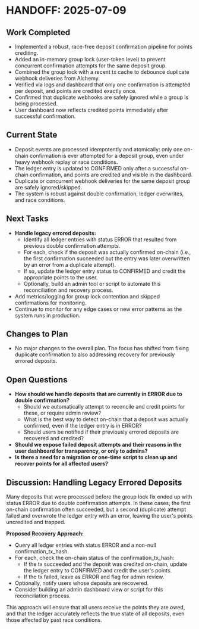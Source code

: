 # HANDOFF: 2025-07-09

## Work Completed
- Implemented a robust, race-free deposit confirmation pipeline for points crediting.
- Added an in-memory group lock (user-token level) to prevent concurrent confirmation attempts for the same deposit group.
- Combined the group lock with a recent tx cache to debounce duplicate webhook deliveries from Alchemy.
- Verified via logs and dashboard that only one confirmation is attempted per deposit, and points are credited exactly once.
- Confirmed that duplicate webhooks are safely ignored while a group is being processed.
- User dashboard now reflects credited points immediately after successful confirmation.

## Current State
- Deposit events are processed idempotently and atomically: only one on-chain confirmation is ever attempted for a deposit group, even under heavy webhook replay or race conditions.
- The ledger entry is updated to CONFIRMED only after a successful on-chain confirmation, and points are credited and visible in the dashboard.
- Duplicate or concurrent webhook deliveries for the same deposit group are safely ignored/skipped.
- The system is robust against double confirmation, ledger overwrites, and race conditions.

## Next Tasks
- **Handle legacy errored deposits:**
  - Identify all ledger entries with status ERROR that resulted from previous double confirmation attempts.
  - For each, check if the deposit was actually confirmed on-chain (i.e., the first confirmation succeeded but the entry was later overwritten by an error from a duplicate attempt).
  - If so, update the ledger entry status to CONFIRMED and credit the appropriate points to the user.
  - Optionally, build an admin tool or script to automate this reconciliation and recovery process.
- Add metrics/logging for group lock contention and skipped confirmations for monitoring.
- Continue to monitor for any edge cases or new error patterns as the system runs in production.

## Changes to Plan
- No major changes to the overall plan. The focus has shifted from fixing duplicate confirmation to also addressing recovery for previously errored deposits.

## Open Questions
- **How should we handle deposits that are currently in ERROR due to double confirmation?**
  - Should we automatically attempt to reconcile and credit points for these, or require admin review?
  - What is the best way to detect on-chain that a deposit was actually confirmed, even if the ledger entry is in ERROR?
  - Should users be notified if their previously errored deposits are recovered and credited?
- **Should we expose failed deposit attempts and their reasons in the user dashboard for transparency, or only to admins?**
- **Is there a need for a migration or one-time script to clean up and recover points for all affected users?**

## Discussion: Handling Legacy Errored Deposits
Many deposits that were processed before the group lock fix ended up with status ERROR due to double confirmation attempts. In these cases, the first on-chain confirmation often succeeded, but a second (duplicate) attempt failed and overwrote the ledger entry with an error, leaving the user's points uncredited and trapped.

**Proposed Recovery Approach:**
- Query all ledger entries with status ERROR and a non-null confirmation_tx_hash.
- For each, check the on-chain status of the confirmation_tx_hash:
  - If the tx succeeded and the deposit was credited on-chain, update the ledger entry to CONFIRMED and credit the user's points.
  - If the tx failed, leave as ERROR and flag for admin review.
- Optionally, notify users whose deposits are recovered.
- Consider building an admin dashboard view or script for this reconciliation process.

This approach will ensure that all users receive the points they are owed, and that the ledger accurately reflects the true state of all deposits, even those affected by past race conditions. 